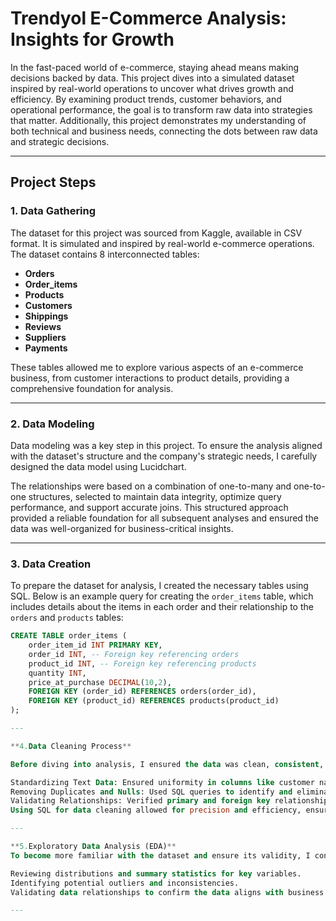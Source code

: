 # Trendyol E-Commerce Analysis: Insights for Growth

In the fast-paced world of e-commerce, staying ahead means making decisions backed by data. This project dives into a simulated dataset inspired by real-world operations to uncover what drives growth and efficiency. By examining product trends, customer behaviors, and operational performance, the goal is to transform raw data into strategies that matter. Additionally, this project demonstrates my understanding of both technical and business needs, connecting the dots between raw data and strategic decisions.

---

## Project Steps

### 1. Data Gathering

The dataset for this project was sourced from Kaggle, available in CSV format. It is simulated and inspired by real-world e-commerce operations. The dataset contains 8 interconnected tables:

- **Orders**  
- **Order_items**  
- **Products**  
- **Customers**  
- **Shippings**  
- **Reviews**  
- **Suppliers**  
- **Payments**  

These tables allowed me to explore various aspects of an e-commerce business, from customer interactions to product details, providing a comprehensive foundation for analysis.

---

### 2. Data Modeling

Data modeling was a key step in this project. To ensure the analysis aligned with the dataset's structure and the company's strategic needs, I carefully designed the data model using Lucidchart.

The relationships were based on a combination of one-to-many and one-to-one structures, selected to maintain data integrity, optimize query performance, and support accurate joins. This structured approach provided a reliable foundation for all subsequent analyses and ensured the data was well-organized for business-critical insights.

---

### 3. Data Creation

To prepare the dataset for analysis, I created the necessary tables using SQL. Below is an example query for creating the `order_items` table, which includes details about the items in each order and their relationship to the `orders` and `products` tables:

```sql
CREATE TABLE order_items (
    order_item_id INT PRIMARY KEY,
    order_id INT, -- Foreign key referencing orders
    product_id INT, -- Foreign key referencing products
    quantity INT,
    price_at_purchase DECIMAL(10,2),
    FOREIGN KEY (order_id) REFERENCES orders(order_id),
    FOREIGN KEY (product_id) REFERENCES products(product_id)
);

---

**4.Data Cleaning Process**

Before diving into analysis, I ensured the data was clean, consistent, and ready for querying using SQL. Key steps included:

Standardizing Text Data: Ensured uniformity in columns like customer names and product categories using SQL functions such as TRIM() and LOWER().
Removing Duplicates and Nulls: Used SQL queries to identify and eliminate duplicate rows and handle missing values, maintaining data integrity.
Validating Relationships: Verified primary and foreign key relationships across tables using SQL to ensure accurate joins and referential integrity.
Using SQL for data cleaning allowed for precision and efficiency, ensuring the dataset was ready for detailed analysis and strategic decision-making.

---

**5.Exploratory Data Analysis (EDA)**
To become more familiar with the dataset and ensure its validity, I conducted exploratory data analysis (EDA). This involved:

Reviewing distributions and summary statistics for key variables.
Identifying potential outliers and inconsistencies.
Validating data relationships to confirm the data aligns with business logic

---


